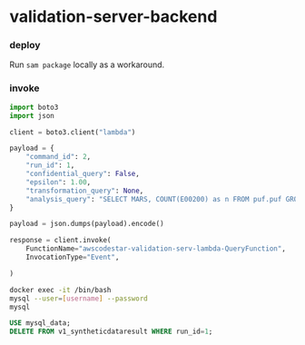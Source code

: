 # validation-server-backend

### deploy

Run `sam package` locally as a workaround.

### invoke

```python
import boto3
import json

client = boto3.client("lambda")

payload = {
    "command_id": 2,
    "run_id": 1,
    "confidential_query": False,
    "epsilon": 1.00,
    "transformation_query": None,
    "analysis_query": "SELECT MARS, COUNT(E00200) as n FROM puf.puf GROUP BY MARS"
}

payload = json.dumps(payload).encode()

response = client.invoke(
    FunctionName="awscodestar-validation-serv-lambda-QueryFunction",
    InvocationType="Event",

)
```

```bash
docker exec -it /bin/bash
mysql --user=[username] --password
mysql
```

```sql
USE mysql_data;
DELETE FROM v1_syntheticdataresult WHERE run_id=1;
```



